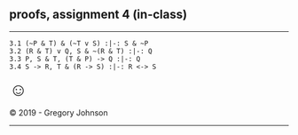 ## proofs, assignment 4 (in-class)

---

~~~{.ProofChecker .JohnsonSL options="fonts tabindent render" guides="fitch" points="25" late-credit="20"}
3.1 (~P & T) & (~T v S) :|-: S & ~P
3.2 (R & T) v Q, S & ~(R & T) :|-: Q
3.3 P, S & T, (T & P) -> Q :|-: Q
3.4 S -> R, T & (R -> S) :|-: R <-> S
~~~

<font size="6.5">&#9786;</font>

<p>&copy; 2019 - <script>document.write(new Date().getFullYear())</script> Gregory Johnson</p>

---

